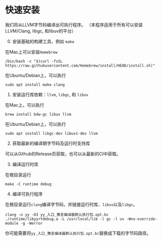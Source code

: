 
# 快速安装


我们将从LLVM字节码编译出可执行程序。
（本程序适用于所有可以安装LLVM/Clang, libgc, 和libuv的平台）

0. 安装基础的构建工具，例如 `make`

在Mac上可以安装`Homebrew`

```
/bin/bash -c "$(curl -fsSL https://raw.githubusercontent.com/Homebrew/install/HEAD/install.sh)"
```

在Ubuntu/Debian上，可以执行
```
sudo apt install make clang 
```

1. 安装运行库依赖：`llvm`, `libgc`, 和 `libuv`

在Mac上，可以执行
```
brew install bdw-gc libuv llvm
```

在Ubuntu/Debian上，可以执行
```
sudo apt install libgc-dev libuv1-dev llvm 
```

2. 获取最新的编译期字节码及运行时支持库

可以从Github的Release页获取，也可以从最新的CI中获取。

3. 编译运行时库

在根目录运行
```
make -C runtime debug
```

4. 编译可执行程序

在根目录运行`clang`编译字节码，并链接运行时库、`libuv`以及`libgc`。
```
clang -o yy -O3 yy_入口_豫言编译器默认执行包.opt.bc ./runtime/libyyrtdebug.a -L /usr/local/lib -l gc -l uv -Wno-override-module -g -Werror
```
你可能需要将`yy_入口_豫言编译器默认执行包.opt.bc`替换成下载的字节码路径。